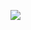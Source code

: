 

![](https://media3.giphy.com/media/aLQx9RYdXxNEgliwG4/giphy.gif?cid=ecf05e47bppveffg7r5eko7leloshx5n9s93udjx6w4itdyv&rid=giphy.gif&ct=g)
